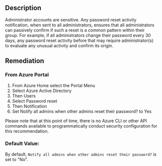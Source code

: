 ## Description

Administrator accounts are sensitive. Any password reset activity notification, when sent to all administrators, ensures that all administrators can passively confirm if such a reset is a common pattern within their group. For example, if all administrators change their password every 30 days, any password reset activity before that may require administrator(s) to evaluate any unusual activity and confirm its origin.

## Remediation

### From Azure Portal

  1. From Azure Home select the Portal Menu
  2. Select Azure Active Directory
  3. Then Users
  4. Select Password reset
  5. Then Notification
  6. Set Notify all admins when other admins reset their password? to Yes

Please note that at this point of time, there is no Azure CLI or other API commands
available to programmatically conduct security configuration for this recommendation.

### Default Value:

By default, `Notify all admins when other admins reset their password?` is set to "No".